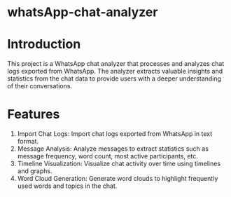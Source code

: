 # whatsApp-chat-analyzer

# Introduction 
This project is a WhatsApp chat analyzer that processes and analyzes chat logs exported from WhatsApp. The analyzer extracts valuable insights and statistics from the chat data to provide users with a deeper understanding of their conversations.

# Features
1. Import Chat Logs: Import chat logs exported from WhatsApp in text format.
2. Message Analysis: Analyze messages to extract statistics such as message frequency, word count, most active participants, etc.
3. Timeline Visualization: Visualize chat activity over time using timelines and graphs.
4. Word Cloud Generation: Generate word clouds to highlight frequently used words and topics in the chat.

# 
